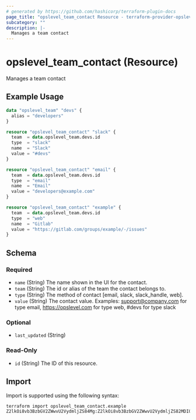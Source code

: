 ```yaml
---
# generated by https://github.com/hashicorp/terraform-plugin-docs
page_title: "opslevel_team_contact Resource - terraform-provider-opslevel"
subcategory: ""
description: |-
  Manages a team contact
---
```


# opslevel_team_contact (Resource)

Manages a team contact

## Example Usage

```terraform
data "opslevel_team" "devs" {
  alias = "developers"
}

resource "opslevel_team_contact" "slack" {
  team  = data.opslevel_team.devs.id
  type  = "slack"
  name  = "Slack"
  value = "#devs"
}

resource "opslevel_team_contact" "email" {
  team  = data.opslevel_team.devs.id
  type  = "email"
  name  = "Email"
  value = "developers@example.com"
}

resource "opslevel_team_contact" "example" {
  team  = data.opslevel_team.devs.id
  type  = "web"
  name  = "Gitlab"
  value = "https://gitlab.com/groups/example/-/issues"
}
```

<!-- schema generated by tfplugindocs -->
## Schema

### Required

- `name` (String) The name shown in the UI for the contact.
- `team` (String) The id or alias of the team the contact belongs to.
- `type` (String) The method of contact [email, slack, slack_handle, web].
- `value` (String) The contact value. Examples: support@company.com for type email, https://opslevel.com for type web, #devs for type slack

### Optional

- `last_updated` (String)

### Read-Only

- `id` (String) The ID of this resource.

## Import

Import is supported using the following syntax:

```shell
terraform import opslevel_team_contact.example Z2lkOi8vb3BzbGV2ZWwvU2VydmljZS84Mg:Z2lkOi8vb3BzbGV2ZWwvU2VydmljZS82MDI0
```
